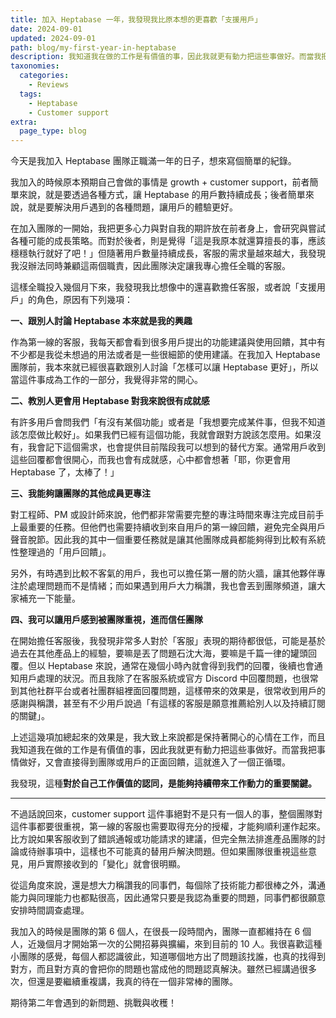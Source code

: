```yaml
---
title: 加入 Heptabase 一年，我發現我比原本想的更喜歡「支援用戶」
date: 2024-09-01
updated: 2024-09-01
path: blog/my-first-year-in-heptabase
description: 我知道我在做的工作是有價值的事，因此我就更有動力把這些事做好。而當我把事情做好，又會直接得到團隊或用戶的正面回饋，這就進入了一個正循環。我發現，這種對於自己工作價值的認同，是能夠持續帶來工作動力的重要關鍵。
taxonomies:
  categories: 
    - Reviews
  tags: 
    - Heptabase
    - Customer support
extra:
  page_type: blog
---
```


今天是我加入 Heptabase 團隊正職滿一年的日子，想來寫個簡單的紀錄。

我加入的時候原本預期自己會做的事情是 growth + customer support，前者簡單來說，就是要透過各種方式，讓 Heptabase 的用戶數持續成長；後者簡單來說，就是要解決用戶遇到的各種問題，讓用戶的體驗更好。

在加入團隊的一開始，我把更多心力與對自我的期許放在前者身上，會研究與嘗試各種可能的成長策略。而對於後者，則是覺得「這是我原本就還算擅長的事，應該穩穩執行就好了吧！」但隨著用戶數量持續成長，客服的需求量越來越大，我發現我沒辦法同時兼顧這兩個職責，因此團隊決定讓我專心擔任全職的客服。

這樣全職投入幾個月下來，我發現我比想像中的還喜歡擔任客服，或者說「支援用戶」的角色，原因有下列幾項：

**一、跟別人討論 Heptabase 本來就是我的興趣**

作為第一線的客服，我每天都會看到很多用戶提出的功能建議與使用回饋，其中有不少都是我從未想過的用法或者是一些很細節的使用建議。在我加入 Heptabase 團隊前，我本來就已經很喜歡跟別人討論「怎樣可以讓 Heptabase 更好」，所以當這件事成為工作的一部分，我覺得非常的開心。

**二、教別人更會用 Heptabase 對我來說很有成就感**

有許多用戶會問我們「有沒有某個功能」或者是「我想要完成某件事，但我不知道該怎麼做比較好」。如果我們已經有這個功能，我就會跟對方說該怎麼用。如果沒有，我會記下這個需求，也會提供目前階段我可以想到的替代方案。通常用戶收到這些回覆都會很開心，而我也會有成就感，心中都會想著「耶，你更會用 Heptabase 了，太棒了！」

**三、我能夠讓團隊的其他成員更專注**

對工程師、PM 或設計師來說，他們都非常需要完整的專注時間來專注完成目前手上最重要的任務。但他們也需要持續收到來自用戶的第一線回饋，避免完全與用戶聲音脫節。因此我的其中一個重要任務就是讓其他團隊成員都能夠得到比較有系統性整理過的「用戶回饋」。

另外，有時遇到比較不客氣的用戶，我也可以擔任第一層的防火牆，讓其他夥伴專注於處理問題而不是情緒；而如果遇到用戶大力稱讚，我也會丟到團隊頻道，讓大家補充一下能量。

**四、我可以讓用戶感到被團隊重視，進而信任團隊**

在開始擔任客服後，我發現非常多人對於「客服」表現的期待都很低，可能是基於過去在其他產品上的經驗，要嘛是丟了問題石沈大海，要嘛是千篇一律的罐頭回覆。但以 Heptabase 來說，通常在幾個小時內就會得到我們的回覆，後續也會通知用戶處理的狀況。而且我除了在客服系統或官方 Discord 中回覆問題，也很常到其他社群平台或者社團群組裡面回覆問題，這樣帶來的效果是，很常收到用戶的感謝與稱讚，甚至有不少用戶說過「有這樣的客服是願意推薦給別人以及持續訂閱的關鍵」。

上述這幾項加總起來的效果是，我大致上來說都是保持著開心的心情在工作，而且我知道我在做的工作是有價值的事，因此我就更有動力把這些事做好。而當我把事情做好，又會直接得到團隊或用戶的正面回饋，這就進入了一個正循環。

我發現，這種**對於自己工作價值的認同，是能夠持續帶來工作動力的重要關鍵。**

---

不過話說回來，customer support 這件事絕對不是只有一個人的事，整個團隊對這件事都要很重視，第一線的客服也需要取得充分的授權，才能夠順利運作起來。比方說如果客服收到了錯誤通報或功能請求的建議，但完全無法排進產品團隊的討論或待辦事項中，這樣也不可能真的替用戶解決問題。但如果團隊很重視這些意見，用戶實際接收到的「變化」就會很明顯。

從這角度來說，還是想大力稱讚我的同事們，每個除了技術能力都很棒之外，溝通能力與同理能力也都點很高，因此通常只要是我認為重要的問題，同事們都很願意安排時間調查處理。

我加入的時候是團隊的第 6 個人，在很長一段時間內，團隊一直都維持在 6 個人，近幾個月才開始第一次的公開招募與擴編，來到目前的 10 人。我很喜歡這種小團隊的感覺，每個人都認識彼此，知道哪個地方出了問題該找誰，也真的找得到對方，而且對方真的會把你的問題也當成他的問題認真解決。雖然已經講過很多次，但還是要繼續重複講，我真的待在一個非常棒的團隊。

期待第二年會遇到的新問題、挑戰與收穫！
